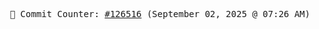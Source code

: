 <p align="center">
    <samp>
        📮 Commit Counter: <a href="https://github.com/Javascript-void0/Javascript-void0/commits/main">#126516</a> (September 02, 2025 @ 07:26 AM)
    </samp>
</p>